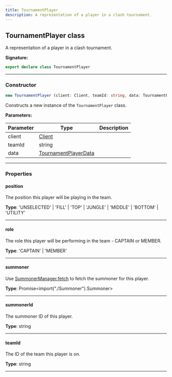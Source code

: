 ```yaml
---
title: TournamentPlayer
description: A representation of a player in a clash tournament.
---
```


## TournamentPlayer class

A representation of a player in a clash tournament.

**Signature:**

```ts
export declare class TournamentPlayer 
```

---

### Constructor

```ts
new TournamentPlayer (client: Client, teamId: string, data: TournamentPlayerData)
```

Constructs a new instance of the `TournamentPlayer` class.

**Parameters:**

| Parameter | Type | Description |
| --------- | ---- | ----------- |
| client | [Client](/shieldbow/api/Client.html) |  |
| teamId | string |  |
| data | [TournamentPlayerData](/shieldbow/api/TournamentPlayerData.html) |  |
---

### Properties

#### position

The position this player will be playing in the team.



**Type**: 'UNSELECTED' \| 'FILL' \| 'TOP' \| 'JUNGLE' \| 'MIDDLE' \| 'BOTTOM' \| 'UTILITY'

---

#### role

The role this player will be performing in the team - CAPTAIN or MEMBER.



**Type**: 'CAPTAIN' \| 'MEMBER'

---

#### summoner

Use [SummonerManager.fetch](/shieldbow/api/SummonerManager.html#fetch) to fetch the summoner for this player.



**Type**: Promise\<import("./Summoner").Summoner\>

---

#### summonerId

The summoner ID of this player.



**Type**: string

---

#### teamId

The ID of the team this player is on.



**Type**: string

---

